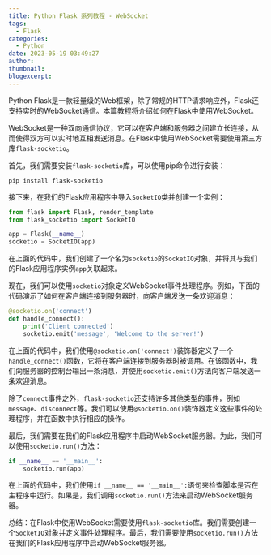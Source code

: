 ```yaml
---
title: Python Flask 系列教程 - WebSocket
tags:
  - Flask
categories:
  - Python
date: 2023-05-19 03:49:27
author:
thumbnail:
blogexcerpt:
---
```

Python Flask是一款轻量级的Web框架，除了常规的HTTP请求响应外，Flask还支持实时的WebSocket通信。本篇教程将介绍如何在Flask中使用WebSocket。

WebSocket是一种双向通信协议，它可以在客户端和服务器之间建立长连接，从而使得双方可以实时地互相发送消息。在Flask中使用WebSocket需要使用第三方库`flask-socketio`。

首先，我们需要安装`flask-socketio`库，可以使用pip命令进行安装：

```
pip install flask-socketio
```

接下来，在我们的Flask应用程序中导入`SocketIO`类并创建一个实例：

```python
from flask import Flask, render_template
from flask_socketio import SocketIO

app = Flask(__name__)
socketio = SocketIO(app)
```

在上面的代码中，我们创建了一个名为`socketio`的`SocketIO`对象，并将其与我们的Flask应用程序实例`app`关联起来。

现在，我们可以使用`socketio`对象定义WebSocket事件处理程序。例如，下面的代码演示了如何在客户端连接到服务器时，向客户端发送一条欢迎消息：

```python
@socketio.on('connect')
def handle_connect():
    print('Client connected')
    socketio.emit('message', 'Welcome to the server!')
```

在上面的代码中，我们使用`@socketio.on('connect')`装饰器定义了一个`handle_connect()`函数，它将在客户端连接到服务器时被调用。在该函数中，我们向服务器的控制台输出一条消息，并使用`socketio.emit()`方法向客户端发送一条欢迎消息。

除了`connect`事件之外，`flask-socketio`还支持许多其他类型的事件，例如`message`、`disconnect`等。我们可以使用`@socketio.on()`装饰器定义这些事件的处理程序，并在函数中执行相应的操作。

最后，我们需要在我们的Flask应用程序中启动WebSocket服务器。为此，我们可以使用`socketio.run()`方法：

```python
if __name__ == '__main__':
    socketio.run(app)
```

在上面的代码中，我们使用`if __name__ == '__main__':`语句来检查脚本是否在主程序中运行。如果是，我们调用`socketio.run()`方法来启动WebSocket服务器。

总结：在Flask中使用WebSocket需要使用`flask-socketio`库。我们需要创建一个`SocketIO`对象并定义事件处理程序。最后，我们需要使用`socketio.run()`方法在我们的Flask应用程序中启动WebSocket服务器。
